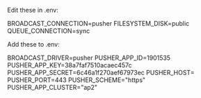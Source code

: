 Edit these in .env:

BROADCAST_CONNECTION=pusher
FILESYSTEM_DISK=public
QUEUE_CONNECTION=sync

Add these to .env:

BROADCAST_DRIVER=pusher
PUSHER_APP_ID=1901535
PUSHER_APP_KEY=38a7faf7510acaec457c
PUSHER_APP_SECRET=6c46a1f270aef67973ec
PUSHER_HOST=
PUSHER_PORT=443
PUSHER_SCHEME="https"
PUSHER_APP_CLUSTER="ap2"
